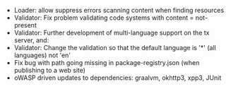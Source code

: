 * Loader: allow suppress errors scanning content when finding resources
* Validator: Fix problem validating code systems with content = not-present
* Validator: Further development of multi-language support on the tx server, and:
* Validator: Change the validation so that the default language is '*' (all languages) not 'en'
* Fix bug with path going missing in package-registry.json (when publishing to a web site)
* oWASP driven updates to dependencies: graalvm, okhttp3, xpp3, JUnit
